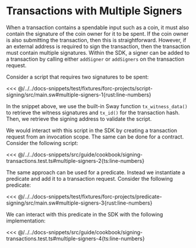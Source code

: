 # Transactions with Multiple Signers

When a transaction contains a spendable input such as a coin, it must also contain the signature of the coin owner for it to be spent. If the coin owner is also submitting the transaction, then this is straightforward. However, if an external address is required to sign the transaction, then the transaction must contain multiple signatures. Within the SDK, a signer can be added to a transaction by calling either `addSigner` or `addSigners` on the transaction request.

Consider a script that requires two signatures to be spent:

<<< @/../../docs-snippets/test/fixtures/forc-projects/script-signing/src/main.sw#multiple-signers-1{rust:line-numbers}

In the snippet above, we use the built-in Sway function `tx_witness_data()` to retrieve the witness signatures and `tx_id()` for the transaction hash. Then, we retrieve the signing address to validate the script.

We would interact with this script in the SDK by creating a transaction request from an invocation scope. The same can be done for a contract. Consider the following script:

<<< @/../../docs-snippets/src/guide/cookbook/signing-transactions.test.ts#multiple-signers-2{ts:line-numbers}

The same approach can be used for a predicate. Instead we instantiate a predicate and add it to a transaction request. Consider the following predicate:

<<< @/../../docs-snippets/test/fixtures/forc-projects/predicate-signing/src/main.sw#multiple-signers-3{rust:line-numbers}

We can interact with this predicate in the SDK with the following implementation:

<<< @/../../docs-snippets/src/guide/cookbook/signing-transactions.test.ts#multiple-signers-4{ts:line-numbers}
